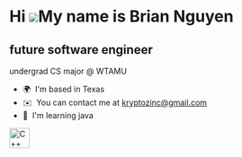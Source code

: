 Hi ![](https://user-images.githubusercontent.com/18350557/176309783-0785949b-9127-417c-8b55-ab5a4333674e.gif)My name is Brian Nguyen
====================================================================================================================================

future software engineer
------------------------

undergrad CS major @ WTAMU

*   🌍  I'm based in Texas
*   ✉️  You can contact me at [kryptozinc@gmail.com](mailto:kryptozinc@gmail.com)
*   🧠  I'm learning java
<p align="left">
<a href="https://docs.microsoft.com/en-us/cpp/?view=msvc-170" target="_blank" rel="noreferrer"><img src="https://raw.githubusercontent.com/danielcranney/readme-generator/main/public/icons/skills/cplusplus-colored.svg" width="36" height="36" alt="C++" /></a>
                    </p>
                    
          
